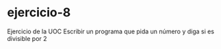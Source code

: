 # ejercicio-8
Ejercicio de la UOC
Escribir un programa que pida un número y diga si es divisible por 2

